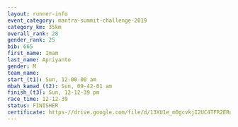 ```yaml
---
layout: runner-info 
event_category: mantra-summit-challenge-2019 
category_km: 35km 
overall_rank: 28
gender_rank: 25
bib: 665
first_name: Imam
last_name: Apriyanto
gender: M
team_name: 
start_(t1): Sun, 12-00-00 am
mbah_kamad_(t2): Sun, 09-42-01 am
finish_(t3): Sun, 12-12-39 pm
race_time: 12-12-39
status: FINISHER
certificate: https-//drive.google.com/file/d/13XU1e_m0gcvkjI2UC4TFR2ERurfzSmRM/view?usp=sharing
---
```

